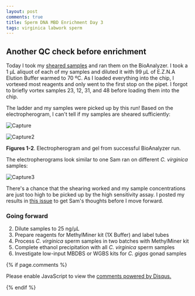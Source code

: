 ```yaml
---
layout: post
comments: true
title: Sperm DNA MBD Enrichment Day 3
tags: virginica labwork sperm
---
```


## Another QC check before enrichment

Today I took my [sheared samples]() and ran them on the BioAnalyzer. I took a 1 µL aliquot of each of my samples and diluted it with 99 µL of E.Z.N.A Elution Buffer warmed to 70 ºC. As I loaded everything into the chip, I vortexed most reagents and only went to the first stop on the pipet. I forgot to briefly vortex samples 23, 12, 31, and 48 before loading them into the chip.

The ladder and my samples were picked up by this run! Based on the electropherogram, I can't tell if my samples are sheared sufficiently:

![Capture](https://user-images.githubusercontent.com/22335838/88323246-cd70a280-ccd6-11ea-91e2-8add7dde9aeb.PNG)

![Capture2](https://user-images.githubusercontent.com/22335838/88323250-cea1cf80-ccd6-11ea-9f03-5f1061c19c72.PNG)

 **Figures 1-2**. Electropherogram and gel from successful BioAnalyzer run.
 

The electropherograms look similar to one Sam ran on different *C. virginica* samples:

![Capture3](https://user-images.githubusercontent.com/22335838/88323253-cea1cf80-ccd6-11ea-8fb7-b89482953a87.PNG)

There's a chance that the shearing worked and my sample concentrations are just too high to be picked up by the high sensitivity assay. I posted my results in [this issue](https://github.com/RobertsLab/resources/issues/966) to get Sam's thoughts before I move forward.

### Going forward

2. Dilute samples to 25 ng/µL
3. Prepare reagents for MethylMiner kit (1X Buffer) and label tubes
4. Process *C. virginica* sperm samples in two batches with MethylMiner kit
5. Complete ethanol precipitation with all *C. virginica* sperm samples
6. Investigate low-input MBDBS or WGBS kits for *C. gigas* gonad samples

{% if page.comments %}

<div id="disqus_thread"></div>
<script>

/**
*  RECOMMENDED CONFIGURATION VARIABLES: EDIT AND UNCOMMENT THE SECTION BELOW TO INSERT DYNAMIC VALUES FROM YOUR PLATFORM OR CMS.
*  LEARN WHY DEFINING THESE VARIABLES IS IMPORTANT: https://disqus.com/admin/universalcode/#configuration-variables*/
/*
var disqus_config = function () {
this.page.url = PAGE_URL;  // Replace PAGE_URL with your page's canonical URL variable
this.page.identifier = PAGE_IDENTIFIER; // Replace PAGE_IDENTIFIER with your page's unique identifier variable
};
*/
(function() { // DON'T EDIT BELOW THIS LINE
var d = document, s = d.createElement('script');
s.src = 'https://the-responsible-grad-student.disqus.com/embed.js';
s.setAttribute('data-timestamp', +new Date());
(d.head || d.body).appendChild(s);
})();
</script>
<noscript>Please enable JavaScript to view the <a href="https://disqus.com/?ref_noscript">comments powered by Disqus.</a></noscript>

{% endif %}

<script id="dsq-count-scr" src="//the-responsible-grad-student.disqus.com/count.js" async></script>
